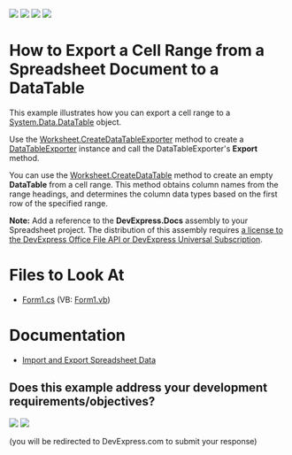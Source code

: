 <!-- default badges list -->
![](https://img.shields.io/endpoint?url=https://codecentral.devexpress.com/api/v1/VersionRange/128613578/19.2.2%2B)
[![](https://img.shields.io/badge/Open_in_DevExpress_Support_Center-FF7200?style=flat-square&logo=DevExpress&logoColor=white)](https://supportcenter.devexpress.com/ticket/details/E4997)
[![](https://img.shields.io/badge/📖_How_to_use_DevExpress_Examples-e9f6fc?style=flat-square)](https://docs.devexpress.com/GeneralInformation/403183)
[![](https://img.shields.io/badge/💬_Leave_Feedback-feecdd?style=flat-square)](#does-this-example-address-your-development-requirementsobjectives)
<!-- default badges end -->

# How to Export a Cell Range from a Spreadsheet Document to a DataTable

This example illustrates how you can export a cell range to a [System.Data.DataTable](https://learn.microsoft.com/en-us/dotnet/api/system.data.datatable) object.

Use the [Worksheet.CreateDataTableExporter](https://docs.devexpress.com/OfficeFileAPI/DevExpress.Spreadsheet.WorksheetExtensions.CreateDataTableExporter(DevExpress.Spreadsheet.Worksheet-DevExpress.Spreadsheet.CellRange-System.Data.DataTable-System.Boolean)) method to create a [DataTableExporter](https://docs.devexpress.com/OfficeFileAPI/DevExpress.Spreadsheet.Export.DataTableExporter) instance and call the DataTableExporter's **Export** method.

You can use the [Worksheet.CreateDataTable](https://docs.devexpress.com/OfficeFileAPI/DevExpress.Spreadsheet.WorksheetExtensions.CreateDataTable.overloads) method to create an empty **DataTable** from a cell range. This method obtains column names from the range headings, and determines the column data types based on the first row of the specified range.

**Note:** Add a reference to the **DevExpress.Docs** assembly to your Spreadsheet project. The distribution of this assembly requires [a license to the DevExpress Office File API or DevExpress Universal Subscription](https://www.devexpress.com/products/net/office-file-api/).

# Files to Look At

* [Form1.cs](./CS/ExportToDataTableExample/Form1.cs) (VB: [Form1.vb](./VB/ExportToDataTableExample/Form1.vb))

# Documentation

* [Import and Export Spreadsheet Data](https://docs.devexpress.com/WindowsForms/16457/controls-and-libraries/spreadsheet/examples/import-and-export-data)
<!-- feedback -->
## Does this example address your development requirements/objectives?

[<img src="https://www.devexpress.com/support/examples/i/yes-button.svg"/>](https://www.devexpress.com/support/examples/survey.xml?utm_source=github&utm_campaign=how-to-export-cell-range-to-a-datatable&~~~was_helpful=yes) [<img src="https://www.devexpress.com/support/examples/i/no-button.svg"/>](https://www.devexpress.com/support/examples/survey.xml?utm_source=github&utm_campaign=how-to-export-cell-range-to-a-datatable&~~~was_helpful=no)

(you will be redirected to DevExpress.com to submit your response)
<!-- feedback end -->
